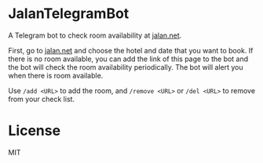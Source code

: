 # JalanTelegramBot
A Telegram bot to check room availability at [jalan.net](http://jalan.net).

First, go to [jalan.net](http://jalan.net) and choose the hotel and date that you want to book. If there is no room available, you can add the link of this page to the bot and the bot will check the room availability periodically. The bot will alert you when there is room available.

Use `/add <URL>` to add the room, and `/remove <URL>` or `/del <URL>` to remove from your check list.

# License
MIT
